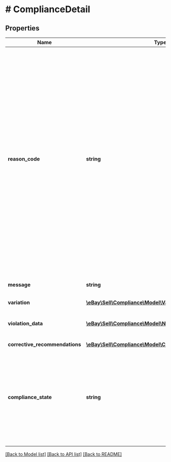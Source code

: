 # # ComplianceDetail

## Properties

Name | Type | Description | Notes
------------ | ------------- | ------------- | -------------
**reason_code** | **string** | This value states the nature of the listing violation. A reasonCode value is returned for each listing violation, and each compliance type can have several reason codes and related messages. The reasonCode values vary by compliance type. The reason codes for each compliance type are summarized below. Aspects adoption The reason codes for ASPECTS_ADOPTION compliance indicate that for the given violation, aspects listed in the violationData container are either missing from the listing or they have invalid values. The reason codes specify whether the violation is for required aspects, recommended (preferred) aspects, or soon to be required aspects. MISSING_OR_INVALID_REQUIRED_ASPECTS MISSING_OR_INVALID_PREFERRED_ASPECTS MISSING_OR_INVALID_SOON_TO_BE_REQUIRED_ASPECTS HTTPS The reason codes for HTTPS compliance identify where in the listing the violation occurs. For HTTPS policy violations, the seller will just need to remove the HTTP link (or update to HTTPS) from the listing details or product details: NON_SECURE_HTTP_LINK_IN_LISTING NON_SECURE_HTTP_LINK_IN_PRODUCT Non-eBay links The reason codes for OUTSIDE_EBAY_BUYING_AND_SELLING compliance identify the specific type of data (e.g., telephone number) that violated the policy. For each of these violations, the seller will just need to revise the listing, removing this information: UNAPPROVED_DOMAIN_WEBLINK_IN_LISTING PHONE_NUMBER_IN_LISTING EMAIL_ADDRESS_IN_LISTING Product adoption Product Adoption is not enforced at this time. Product adoption conformance Product Adoption is not enforced at this time. Returns policy The only RETURNS_POLICY reason code is UNSUPPORTED_RETURNS_PERIOD. The seller will have to revise their listing (or return business policy) with a supported return period for the site and category. The GetCategoryFeatures call of the Trading API can be used to verify the supported return periods for a particular category. For most eBay categories, the minimum return period that can be stated in a Returns Policy is 14 days for domestic and international sales, but some categories require a minimum 30-day return period. | [optional]
**message** | **string** | This field provides a textual summary of the listing violation. A message field is returned for each listing violation. This message will vary widely based on the compliance type and corresponding reason code. | [optional]
**variation** | [**\eBay\Sell\Compliance\Model\VariationDetails**](VariationDetails.md) |  | [optional]
**violation_data** | [**\eBay\Sell\Compliance\Model\NameValueList[]**](NameValueList.md) | This container provides more information about the listing violation, if applicable. The type of information that appears here will vary based on the compliance type and type of violation. For example, for ASPECTS_ADOPTION violations, this container lists the missing aspect(s) or aspect(s) with invalid values. | [optional]
**corrective_recommendations** | [**\eBay\Sell\Compliance\Model\CorrectiveRecommendations**](CorrectiveRecommendations.md) |  | [optional]
**compliance_state** | **string** | The enumeration value returned in this field indicates if the listing violation is considered to be OUT_OF_COMPLIANCE with an eBay listing policy, or the listing is considered to be AT_RISK of becoming non-compliant against an eBay listing policy. Generally, OUT_OF_COMPLIANCE policy violations can prevent the seller from revising a listing until the underlying violation(s) can be remedied. When the compliance state is AT_RISK, the seller is not blocked from revising the listing, but the seller should correct the violation to prevent the listing from being blocked for revisions in the future. Note: This field is returned for most violations, but not all. In the case that this field is not returned, it can be assumed that the state of the listing violation is OUT_OF_COMPLIANCE. For implementation help, refer to &lt;a href&#x3D;&#39;https://developer.ebay.com/api-docs/sell/compliance/types/com:ComplianceStateEnum&#39;&gt;eBay API documentation&lt;/a&gt; | [optional]

[[Back to Model list]](../../README.md#models) [[Back to API list]](../../README.md#endpoints) [[Back to README]](../../README.md)
